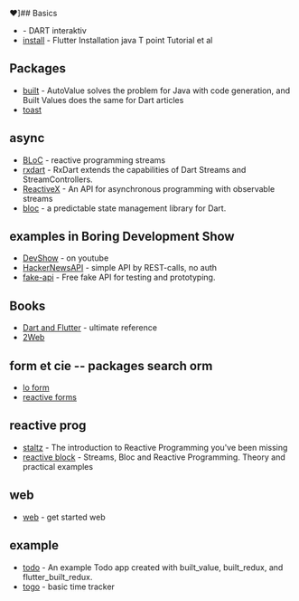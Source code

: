 ♥]## Basics
- [](https://dart.dev/#try-dart) - DART interaktiv
- [install](https://www.javatpoint.com/flutter-installation) - Flutter Installation java T point Tutorial et al

## Packages

- [built](https://pub.dev/packages/built_value) - AutoValue solves the problem for Java with code generation, and Built Values does the same for Dart articles
- [toast](https://pub.dev/packages/fluttertoast)

## async
- [BLoC](https://www.didierboelens.com/2018/08/reactive-programming-streams-bloc/) - reactive programming streams
- [rxdart](https://pub.dev/packages/rxdart) - RxDart extends the capabilities of Dart Streams and StreamControllers.
- [ReactiveX](https://reactivex.io/) - An API for asynchronous programming with observable streams
- [bloc](https://bloclibrary.dev/#/) - a predictable state management library for Dart.


## examples in Boring Development Show

- [DevShow](https://youtu.be/yr8F2S3Amas) - on youtube
- [HackerNewsAPI](https://github.com/HackerNews/API) - simple API by REST-calls, no auth
- [fake-api](https://jsonplaceholder.typicode.com/) - Free fake API for testing and prototyping.


## Books
- [Dart and Flutter](https://fluttercompletereference.com/) - ultimate reference
- [2Web](https://github.com/PacktPublishing/Taking-Flutter-to-the-Web)

## form et cie -- packages search orm
- [lo form](https://youssefraafatnasry.github.io/lo_form/)
- [reactive forms](https://pub.dev/packages/reactive_forms)

## reactive prog
- [staltz](https://gist.github.com/staltz/868e7e9bc2a7b8c1f754) - The introduction to Reactive Programming you've been missing
- [reactive block](https://www.didierboelens.com/2018/08/reactive-programming-streams-bloc/) - Streams, Bloc and Reactive Programming. Theory and practical examples

## web
- [web](https://docs.flutter.dev/get-started/web) - get started web

## example
- [todo](https://gitlab.com/brianegan/flutter_architecture_samples/tree/master/example/built_redux) - An example Todo app created with built_value, built_redux, and flutter_built_redux.
- [togo](https://github.com/BenCoepp/basic_time_tracker_flutter) - basic time tracker

